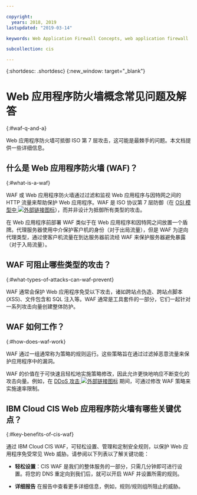 ```yaml
---

copyright:
  years: 2018, 2019
lastupdated: "2019-03-14"

keywords: Web Application Firewall Concepts, web application firewall

subcollection: cis

---
```


{:shortdesc: .shortdesc}
{:new_window: target="_blank"}

# Web 应用程序防火墙概念常见问题及解答
{:#waf-q-and-a}

Web 应用程序防火墙可抵御 ISO 第 7 层攻击，这可能是最棘手的问题。本文档提供一些详细信息。

## 什么是 Web 应用程序防火墙 (WAF)？
{:#what-is-a-waf}

WAF 或 Web 应用程序防火墙通过过滤和监视 Web 应用程序与因特网之间的 HTTP 流量来帮助保护 Web 应用程序。WAF 是 ISO 协议第 7 层防御（在 [OSI 模型中 ![外部链接图标](../../icons/launch-glyph.svg "外部链接图标")](https://en.wikipedia.org/wiki/OSI_model)），而并非设计为抵御所有类型的攻击。 

在 Web 应用程序前部署 WAF 类似于在 Web 应用程序和因特网之间放置一个盾牌。代理服务器使用中介保护客户机的身份（对于出局流量），但是 WAF 为逆向代理类型，通过使客户机流量在到达服务器前流经 WAF 来保护服务器避免暴露（对于入局流量）。

## WAF 可阻止哪些类型的攻击？
{:#what-types-of-attacks-can-waf-prevent}

WAF 通常会保护 Web 应用程序免受以下攻击，诸如跨站点伪造、跨站点脚本 (XSS)、文件包含和 SQL 注入等。WAF 通常是工具套件的一部分，它们一起针对一系列攻击向量创建整体防护。

## WAF 如何工作？
{:#how-does-waf-work}

WAF 通过一组通常称为策略的规则运行。这些策略旨在通过过滤掉恶意流量来保护应用程序中的漏洞。 

WAF 的价值在于可快速且轻松地实施策略修改，因此允许更快地响应不断变化的攻击向量。例如，在 [DDoS 攻击 ![外部链接图标](../../icons/launch-glyph.svg "外部链接图标")](https://en.wikipedia.org/wiki/Denial-of-service_attack) 期间，可通过修改 WAF 策略来实施速率限制。

## IBM Cloud CIS Web 应用程序防火墙有哪些关键优点？
{:#key-benefits-of-cis-waf}

通过 IBM Cloud CIS WAF，可轻松设置、管理和定制安全规则，以保护 Web 应用程序免受常见 Web 威胁。请参阅以下列表以了解关键功能：

 * **轻松设置**：CIS WAF 是我们的整体服务的一部分，只需几分钟即可进行设置。将您的 DNS 重定向到我们后，就可以开启 WAF 并设置所需的规则。

 * **详细报告** 在报告中查看更多详细信息，例如，规则/规则组所阻止的威胁。 

